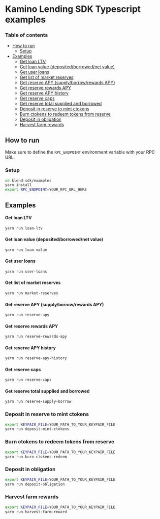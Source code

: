 # Kamino Lending SDK Typescript examples 

### Table of contents
  - [How to run](#how-to-run)
    - [Setup](#setup)
  - [Examples](#examples)
      - [Get loan LTV](#get-loan-ltv)
      - [Get loan value (deposited/borrowed/net value)](#get-loan-value-depositedborrowednet-value)
      - [Get user loans](#get-user-loans)
      - [Get list of market reserves](#get-list-of-market-reserves)
      - [Get reserve APY (supply/borrow/rewards APY)](#get-reserve-apy-supplyborrowrewards-apy)
      - [Get reserve rewards APY](#get-reserve-rewards-apy)
      - [Get reserve APY history](#get-reserve-apy-history)
      - [Get reserve caps](#get-reserve-caps)
      - [Get reserve total supplied and borrowed](#get-reserve-total-supplied-and-borrowed)
      - [Deposit in reserve to mint ctokens](#deposit-in-reserve-to-mint-ctokens)
      - [Burn ctokens to redeem tokens from reserve](#burn-ctokens-to-redeem-tokens-from-reserve)
      - [Deposit in obligation](#deposit-in-obligation)
      - [Harvest farm rewards](#harvest-farm-rewards)


## How to run
Make sure to define the `RPC_ENDPOINT` environment variable with your RPC URL.


### Setup

```bash
cd klend-sdk/examples
yarn install
export RPC_ENDPOINT=YOUR_RPC_URL_HERE
```

## Examples

#### Get loan LTV
```bash
yarn run loan-ltv
```

#### Get loan value (deposited/borrowed/net value)
```bash
yarn run loan-value
```

#### Get user loans
```bash
yarn run user-loans
```

#### Get list of market reserves
```bash
yarn run market-reserves
```

#### Get reserve APY (supply/borrow/rewards APY)
```bash
yarn run reserve-apy
```

#### Get reserve rewards APY
```bash
yarn run reserve-rewards-apy
```

#### Get reserve APY history
```bash
yarn run reserve-apy-history
```

#### Get reserve caps
```bash
yarn run reserve-caps
```

#### Get reserve total supplied and borrowed
```bash
yarn run reserve-supply-borrow
```


### Deposit in reserve to mint ctokens
```bash
export KEYPAIR_FILE=YOUR_PATH_TO_YOUR_KEYPAIR_FILE
yarn run deposit-mint-ctokens
```

### Burn ctokens to redeem tokens from reserve
```bash
export KEYPAIR_FILE=YOUR_PATH_TO_YOUR_KEYPAIR_FILE
yarn run burn-ctokens-redeem
```

### Deposit in obligation
```bash
export KEYPAIR_FILE=YOUR_PATH_TO_YOUR_KEYPAIR_FILE
yarn run deposit-obligation
```

### Harvest farm rewards
```bash
export KEYPAIR_FILE=YOUR_PATH_TO_YOUR_KEYPAIR_FILE
yarn run harvest-farm-reward
```